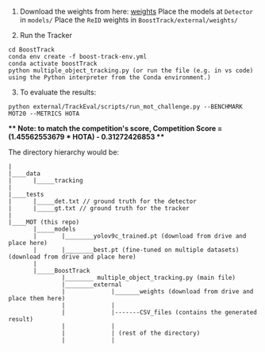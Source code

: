 
1. Download the weights from here: [weights](https://drive.google.com/drive/folders/1vYcMvm2VaHtYFJ_rtpR-rSmdG8MUGdFp?usp=sharing)
Place the models at `Detector` in `models/`
Place the `ReID` weights in `BoostTrack/external/weights/`

2. Run the Tracker
```
cd BoostTrack
conda env create -f boost-track-env.yml
conda activate boostTrack
python multiple_object_tracking.py (or run the file (e.g. in vs code) using the Python interpreter from the Conda environment.)
```

3. To evaluate the results:
```
python external/TrackEval/scripts/run_mot_challenge.py --BENCHMARK MOT20 --METRICS HOTA
```
__**
Note: to match the competition's score,
Competition Score = (1.45562553679 * HOTA) - 0.31272426853
**__

The directory hierarchy would be:
```
|
|____data 
|      |_____tracking
|
|____tests
|      |_____det.txt // ground truth for the detector
|      |_____gt.txt // ground truth for the tracker
|
|____MOT (this repo)
       |_____models
       |       |________yolov9c_trained.pt (download from drive and place here)
       |       |________best.pt (fine-tuned on multiple datasets) (download from drive and place here)
       |
       |_____BoostTrack
               |________ multiple_object_tracking.py (main file)
               |________external
               |             |_______weights (download from drive and place them here)
               |             |
               |             |-------CSV_files (contains the generated result)
               |             |
               |             | (rest of the directory)
               |             |
```
